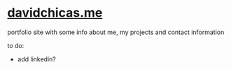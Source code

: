 # [davidchicas.me](https://davidchicas.me/) 
portfolio site with some info about me, my projects and contact information
 
to do: 
- add linkedin?
